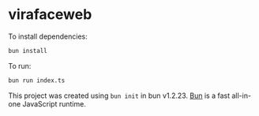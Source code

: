 # virafaceweb

To install dependencies:

```bash
bun install
```

To run:

```bash
bun run index.ts
```

This project was created using `bun init` in bun v1.2.23. [Bun](https://bun.com) is a fast all-in-one JavaScript runtime.
